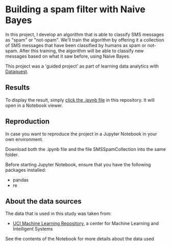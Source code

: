 # Building a spam filter with Naive Bayes

In this project, I develop an algorithm that is able to classify SMS messages as "spam" or "not-spam". We'll train the algorithm by offering it a collection of SMS messages that have been classified by humans as spam or not-spam. After this training, the algorithm will be able to classify new messages based on what it saw before, using Naive Bayes.

This project was a 'guided project' as part of learning data analytics with [Dataquest](https://www.dataquest.io).

## Results

To display the result, simply [click the .ipynb file](https://github.com/jasperquak/building_spam_filter_naive_bayes/blob/main/BuildingSpamFilterNaiveBayes.ipynb) in this repository. It will open in a Notebook viewer.

## Reproduction

In case you want to reproduce the project in a Jupyter Notebook in your own environment.

Download both the .ipynb file and the file SMSSpamCollection into the same folder.

Before starting Jupyter Notebook, ensure that you have the following packages installed:
* pandas
* re

## About the data sources

The data that is used in this study was taken from:
* [UCI Machine Learning Repository](https://archive.ics.uci.edu/ml/datasets/sms+spam+collection), a center for Machine Learning and Intelligent Systems

See the contents of the Notebook for more details about the data used
